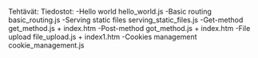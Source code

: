 Tehtävät:			Tiedostot:
-Hello world			hello_world.js
-Basic routing			basic_routing.js
-Serving static files		serving_static_files.js
-Get-method			get_method.js + index.htm
-Post-method			got_method.js + index.htm
-File upload			file_upload.js + index1.htm
-Cookies management		cookie_management.js